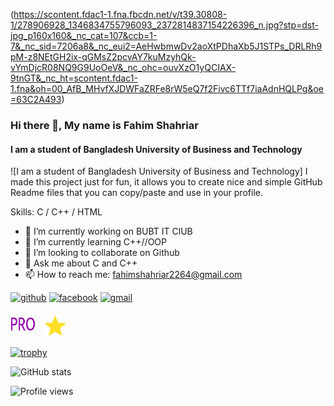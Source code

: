 (https://scontent.fdac1-1.fna.fbcdn.net/v/t39.30808-1/278906928_1346834755796093_2372814837154226396_n.jpg?stp=dst-jpg_p160x160&_nc_cat=107&ccb=1-7&_nc_sid=7206a8&_nc_eui2=AeHwbmwDv2aoXtPDhaXb5J1STPs_DRLRh9pM-z8NEtGH2ix-qGMsZ2pcvAY7kuMzyhQk-vYmDjcR08NQ9G9UoOeV&_nc_ohc=ouvXzO1yQCIAX-9tnGT&_nc_ht=scontent.fdac1-1.fna&oh=00_AfB_MHvfXJDWFaZRFe8rW5eQ7f2Fivc6TTf7iaAdnHQLPg&oe=63C2A493)


### Hi there 👋, My name is Fahim Shahriar
#### I am a student of Bangladesh University of Business and Technology
![I am a student of Bangladesh University of Business and Technology]
I made this project just for fun, it allows you to create nice and simple GitHub Readme files that you can copy/paste and use in your profile.

Skills: C / C++ / HTML

- 🔭 I’m currently working on BUBT IT ClUB 
- 🌱 I’m currently learning C++//OOP 
- 👯 I’m looking to collaborate on Github 
- 💬 Ask me about C and C++ 
- 📫 How to reach me: fahimshahriar2264@gmail.com 


[<img src='https://cdn.jsdelivr.net/npm/simple-icons@3.0.1/icons/github.svg' alt='github' height='40'>](https://github.com/https://github.com/FahimShahriar26)  [<img src='https://cdn.jsdelivr.net/npm/simple-icons@3.0.1/icons/facebook.svg' alt='facebook' height='40'>](https://www.facebook.com/facebook.com/fahim.shahriar.3979489/)  [<img src='https://cdn.jsdelivr.net/npm/simple-icons@3.0.1/icons/gmail.svg' alt='gmail' height='40'>](fahimshahriar2264@gmail.com)  

<a href='https://github.com/pricing'><img src='https://raw.githubusercontent.com/acervenky/animated-github-badges/master/assets/pro.gif' width='40' height='40'></a> <a href='https://stars.github.com/'><img src='https://raw.githubusercontent.com/acervenky/animated-github-badges/master/assets/starbadge.gif' width='35' height='35'></a> 

[![trophy](https://github-profile-trophy.vercel.app/?username=https://github.com/FahimShahriar26)](https://github.com/ryo-ma/github-profile-trophy)

![GitHub stats](https://github-readme-stats.vercel.app/api?username=https://github.com/FahimShahriar26&show_icons=true)  

![Profile views](https://gpvc.arturio.dev/https://github.com/FahimShahriar26)  
